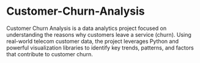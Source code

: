 # Customer-Churn-Analysis
Customer Churn Analysis is a data analytics project focused on understanding the reasons why customers leave a service (churn). Using real-world telecom customer data, the project leverages Python and powerful visualization libraries to identify key trends, patterns, and factors that contribute to customer churn.
